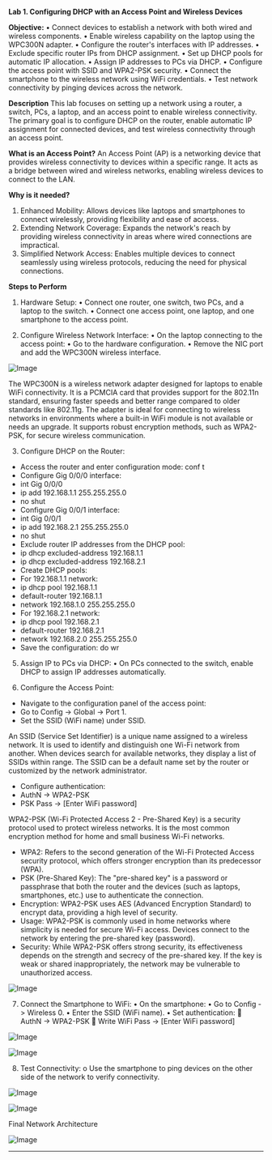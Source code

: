 **Lab 1. Configuring DHCP with an Access Point and Wireless Devices**

**Objective:**
•	Connect devices to establish a network with both wired and wireless components.
•	Enable wireless capability on the laptop using the WPC300N adapter.
•	Configure the router's interfaces with IP addresses.
•	Exclude specific router IPs from DHCP assignment.
•	Set up DHCP pools for automatic IP allocation.
•	Assign IP addresses to PCs via DHCP.
•	Configure the access point with SSID and WPA2-PSK security.
•	Connect the smartphone to the wireless network using WiFi credentials.
•	Test network connectivity by pinging devices across the network.

**Description**
This lab focuses on setting up a network using a router, a switch, PCs, a laptop, and an access point to enable wireless connectivity. The primary goal is to configure DHCP on the router, enable automatic IP assignment for connected devices, and test wireless connectivity through an access point.

**What is an Access Point?**
An Access Point (AP) is a networking device that provides wireless connectivity to devices within a specific range. It acts as a bridge between wired and wireless networks, enabling wireless devices to connect to the LAN.

**Why is it needed?**
1.	Enhanced Mobility: Allows devices like laptops and smartphones to connect wirelessly, providing flexibility and ease of access.
2.	Extending Network Coverage: Expands the network's reach by providing wireless connectivity in areas where wired connections are impractical.
3.	Simplified Network Access: Enables multiple devices to connect seamlessly using wireless protocols, reducing the need for physical connections.

**Steps to Perform**
1.	Hardware Setup:
•	Connect one router, one switch, two PCs, and a laptop to the switch.
•	Connect one access point, one laptop, and one smartphone to the access point.

2.	Configure Wireless Network Interface:
•	On the laptop connecting to the access point:
•	Go to the hardware configuration.
•	Remove the NIC port and add the WPC300N wireless interface.

![Image](https://github.com/user-attachments/assets/d08d969e-b520-47e0-b491-0e71134ebd73)
 
The WPC300N is a wireless network adapter designed for laptops to enable WiFi connectivity. It is a PCMCIA card that provides support for the 802.11n standard, ensuring faster speeds and better range compared to older standards like 802.11g. The adapter is ideal for connecting to wireless networks in environments where a built-in WiFi module is not available or needs an upgrade. It supports robust encryption methods, such as WPA2-PSK, for secure wireless communication.

3.	Configure DHCP on the Router:
-	Access the router and enter configuration mode: conf t
-	Configure Gig 0/0/0 interface: 
-	int Gig 0/0/0
-	ip add 192.168.1.1 255.255.255.0
-	no shut
-	Configure Gig 0/0/1 interface: 
-	int Gig 0/0/1
-	ip add 192.168.2.1 255.255.255.0
-	no shut
-	Exclude router IP addresses from the DHCP pool:
-	ip dhcp excluded-address 192.168.1.1
-	ip dhcp excluded-address 192.168.2.1
-	Create DHCP pools:
-	For 192.168.1.1 network:
-	ip dhcp pool 192.168.1.1
-	default-router 192.168.1.1
-	network 192.168.1.0 255.255.255.0
-	For 192.168.2.1 network:
-	ip dhcp pool 192.168.2.1
-	default-router 192.168.2.1
-	network 192.168.2.0 255.255.255.0
-	Save the configuration: do wr

5.	Assign IP to PCs via DHCP:
•	On PCs connected to the switch, enable DHCP to assign IP addresses automatically.

6.	Configure the Access Point:
-	Navigate to the configuration panel of the access point:
-	Go to Config -> Global -> Port 1.
-	Set the SSID (WiFi name) under SSID.

An SSID (Service Set Identifier) is a unique name assigned to a wireless network. It is used to identify and distinguish one Wi-Fi network from another. When devices search for available networks, they display a list of SSIDs within range. The SSID can be a default name set by the router or customized by the network administrator.

-	Configure authentication: 
-	AuthN -> WPA2-PSK
-	PSK Pass -> [Enter WiFi password]

WPA2-PSK (Wi-Fi Protected Access 2 - Pre-Shared Key) is a security protocol used to protect wireless networks. It is the most common encryption method for home and small business Wi-Fi networks.

-	WPA2: Refers to the second generation of the Wi-Fi Protected Access security protocol, which offers stronger encryption than its predecessor (WPA).
-	PSK (Pre-Shared Key): The "pre-shared key" is a password or passphrase that both the router and the devices (such as laptops, smartphones, etc.) use to authenticate the connection.
-	Encryption: WPA2-PSK uses AES (Advanced Encryption Standard) to encrypt data, providing a high level of security.
-	Usage: WPA2-PSK is commonly used in home networks where simplicity is needed for secure Wi-Fi access. Devices connect to the network by entering the pre-shared key (password).
-	Security: While WPA2-PSK offers strong security, its effectiveness depends on the strength and secrecy of the pre-shared key. If the key is weak or shared inappropriately, the network may be vulnerable to unauthorized access.

![Image](https://github.com/user-attachments/assets/049ae6e5-4a6f-485c-87bc-19fb518eaef6)
 
7.	Connect the Smartphone to WiFi:
•	On the smartphone:
•	Go to Config -> Wireless 0.
•	Enter the SSID (WiFi name).
•	Set authentication:
	AuthN -> WPA2-PSK
	Write WiFi Pass -> [Enter WiFi password]

![Image](https://github.com/user-attachments/assets/9db226cb-29f8-476c-9366-a5fac6fcfa02)

![Image](https://github.com/user-attachments/assets/8e38defe-175e-46bd-9117-892a475003dc)
 
8.	Test Connectivity:
o	Use the smartphone to ping devices on the other side of the network to verify connectivity.
 
![Image](https://github.com/user-attachments/assets/3361fc20-de4a-4d2a-b733-fbf8086ed9ba)

![Image](https://github.com/user-attachments/assets/3b205bb3-7cc1-432b-86bd-0c9c58c41ce9)

Final Network Architecture

 ![Image](https://github.com/user-attachments/assets/64381fd7-2f6b-4f7f-9f0f-cbb2b68296ac)
________________________________________


